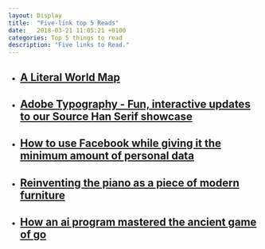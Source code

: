 ```yaml
---
layout: Display
title:  "Five-link top 5 Reads"
date:   2018-03-21 11:05:21 +0100
categories: Top 5 things to read 
description: "Five links to Read."
---
```



<ul>
    <li>
        <a href="https://kottke.org/18/03/a-literal-world-map" target="_blank"><h2>A Literal World Map</h2>
        </a>
    </li>
    <li>
        <a href="https://blog.typekit.com/2018/03/13/fun-interactive-updates-to-our-source-han-serif-showcase/" target="_blank"><h2>Adobe Typography - Fun, interactive updates to our Source Han Serif showcase</h2>
        </a>
    </li>
    <li>
        <a href="https://www.theverge.com/2018/3/20/17140422/facebook-personal-data-deletion-how-to-cambridge-analytica-privacy-scandal-trump-campaign" target="_blank"><h2>How to use Facebook while giving it the minimum amount of personal data</h2>
        </a>
    </li>
    <li>
        <a href="https://www.fastcodesign.com/90164215/reinventing-the-piano-as-a-piece-of-modern-furniture" target="_blank"><h2>Reinventing the piano as a piece of modern furniture</h4>
        </a>
    </li>
    <li>
        <a href="https://medium.freecodecamp.org/explained-simply-how-an-ai-program-mastered-the-ancient-game-of-go-62b8940a9080" target="_blank"><h2>How an ai program mastered the ancient game of go</h2>
        </a>
    </li>
</ul>